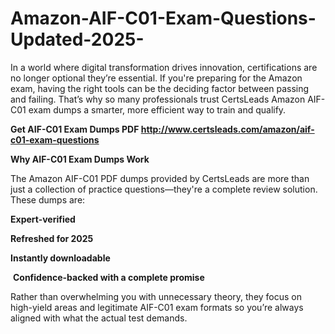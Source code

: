 # Amazon-AIF-C01-Exam-Questions-Updated-2025-
<p>In a world where digital transformation drives innovation, certifications are no longer optional they&rsquo;re essential. If you&#39;re preparing for the Amazon exam, having the right tools can be the deciding factor between passing and failing. That&rsquo;s why so many professionals trust CertsLeads Amazon AIF-C01 exam dumps a smarter, more efficient way to train and qualify.</p> <p><strong>Get AIF-C01 Exam Dumps PDF&nbsp;<a href="http://www.certsleads.com/amazon/aif-c01-exam-questions">http://www.certsleads.com/amazon/aif-c01-exam-questions</a></strong></p> <p><strong>Why AIF-C01 Exam Dumps Work</strong></p> <p>The Amazon AIF-C01 PDF dumps provided by CertsLeads are more than just a collection of practice questions&mdash;they&#39;re a complete review solution. These dumps are:</p> <p><strong>Expert-verified</strong></p> <p><strong>Refreshed for 2025</strong></p> <p><strong>Instantly downloadable</strong></p> <p>&nbsp;<strong>Confidence-backed with a complete promise</strong></p> <p>Rather than overwhelming you with unnecessary theory, they focus on high-yield areas and legitimate AIF-C01 exam formats so you&rsquo;re always aligned with what the actual test demands.</p> <p>&nbsp;</p>
